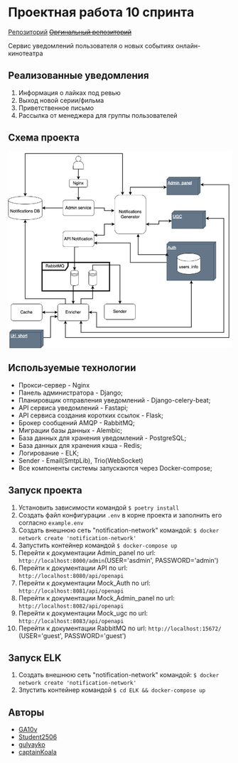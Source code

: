 # Проектная работа 10 спринта

[Репозиторий](https://github.com/Student2506/notifications_sprint_1)
~~[Оргинальный репозиторий](https://github.com/GA10v/notifications_sprint_1)~~

Сервис уведомлений пользователя о новых событиях онлайн-кинотеатра

## Реализованные уведомления
1. Информация о лайках под ревью
2. Выход новой серии/фильма
3. Приветственное письмо
4. Рассылка от менеджера для группы пользователей

## Схема проекта

![](docs/notification.png)

## Используемые технологии
- Прокси-сервер - Nginx
- Панель администратора - Django;
- Планировщик отправления уведомлений - Django-celery-beat;
- API сервиса уведомлений - Fastapi;
- API сервиса создания коротких ссылок - Flask;
- Брокер сообщений AMQP - RabbitMQ;
- Миграции базы данных - Alembic;
- База данных для хранения уведомлений - PostgreSQL;
- База данных для хранения кэша - Redis;
- Логирование - ELK;
- Sender - Email(SmtpLib), Trio(WebSocket)
- Все компоненты системы запускаются через Docker-compose;

## Запуск проекта
1. Установить зависимости командой
   `$ poetry install`
2. Создать файл конфигурации `.env` в корне проекта и заполнить его согласно `example.env`
3. Создать внешнюю сеть "notification-network" командой:
   `$ docker network create 'notification-network'`
4. Запустить контейнер командой
   `$ docker-compose up`
5. Перейти к документации Admin_panel по url: `http://localhost:8000/admin`(USER='asdmin', PASSWORD='admin')
6. Перейти к документации API по url: `http://localhost:8080/api/openapi`
7. Перейти к документации Mock_Auth по url: `http://localhost:8081/api/openapi`
8. Перейти к документации Mock_Admin_panel по url: `http://localhost:8082/api/openapi`
9. Перейти к документации Mock_ugc по url: `http://localhost:8083/api/openapi`
10. Перейти к документации RabbitMQ по url: `http://localhost:15672/` (USER='guest', PASSWORD='guest')

## Запуск ELK
1. Создать внешнюю сеть "notification-network" командой:
   `$ docker network create 'notification-network'`
2. Зпустить контейнер командой
   `$ cd ELK && docker-compose up`

## Авторы
- [GA10v](https://github.com/GA10v)
- [Student2506](https://github.com/Student2506)
- [gulyayko](https://github.com/gulyayko)
- [captainKoala](https://github.com/captainKoala)
